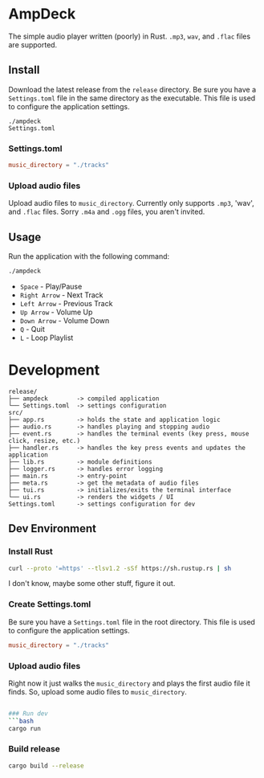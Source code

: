 # AmpDeck

The simple audio player written (poorly) in Rust. `.mp3`, `wav`, and `.flac` files are supported.

## Install

Download the latest release from the `release` directory. Be sure you have a `Settings.toml` file in the same directory as the executable. This file is used to configure the application settings.

```test
./ampdeck
Settings.toml
```

### Settings.toml

```toml
music_directory = "./tracks"
```

### Upload audio files
Upload audio files to `music_directory`. Currently only supports `.mp3`, 'wav', and `.flac` files. Sorry `.m4a` and `.ogg` files, you aren't invited.

## Usage

Run the application with the following command:

```bash
./ampdeck
```

- `Space` - Play/Pause
- `Right Arrow` - Next Track
- `Left Arrow` - Previous Track
- `Up Arrow` - Volume Up
- `Down Arrow` - Volume Down
- `Q` - Quit
- `L` - Loop Playlist


# Development

```text
release/
├── ampdeck        -> compiled application
└── Settings.toml  -> settings configuration
src/
├── app.rs         -> holds the state and application logic
├── audio.rs       -> handles playing and stopping audio
├── event.rs       -> handles the terminal events (key press, mouse click, resize, etc.)
├── handler.rs     -> handles the key press events and updates the application
├── lib.rs         -> module definitions
├── logger.rs      -> handles error logging
├── main.rs        -> entry-point
├── meta.rs        -> get the metadata of audio files
├── tui.rs         -> initializes/exits the terminal interface
└── ui.rs          -> renders the widgets / UI
Settings.toml      -> settings configuration for dev
```

## Dev Environment

### Install Rust
```bash
curl --proto '=https' --tlsv1.2 -sSf https://sh.rustup.rs | sh
```

I don't know, maybe some other stuff, figure it out.

### Create Settings.toml

Be sure you have a `Settings.toml` file in the root directory. This file is used to configure the application settings.
```toml
music_directory = "./tracks"
```

### Upload audio files

Right now it just walks the `music_directory` and plays the first audio file it finds. So, upload some audio files to `music_directory`.

```bash

### Run dev
```bash
cargo run
```

### Build release
```bash
cargo build --release
```
